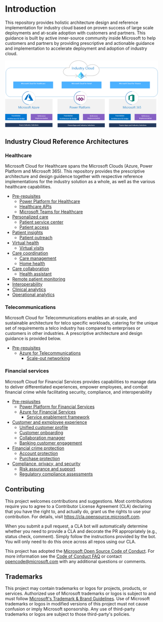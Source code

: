 # Introduction

This repository provides holistic architecture design and reference implementation for industry cloud based on proven success of
large scale deployments and at-scale adoption with customers and partners. This guidance is built by active inner-source community
inside Microsoft to help customers and partners by providing prescriptive and actionable guidance and implementation to accelerate
deployment and adoption of industry cloud.

![Industry Cloud Overview](./docs/industry-cloud.png)

## Industry Cloud Reference Architectures

### Healthcare

Microsoft Cloud for Healthcare spans the Microsoft Clouds (Azure, Power Platform and Microsoft 365). This repository provides the prescriptive architecture and design guidence together with respective reference implementations for the industry solution as a whole, as well as the various healthcare capabilities.

- [Pre-requisites](./healthcare/prereqs.md)
  - [Power Platform for Healthcare](./foundations/powerPlatform)  
  - [Healthcare APIs](./healthcare/solutions/healthcareApis)
  - [Microsoft Teams for Healthcare](./healthcare/solutions/microsoftTeams)
- [Personalized care](./healthcare/solutions/)
  - [Patient service center](./healthcare/solutions/patientServiceCenter)
  - [Patient access](./healthcare/solutions/patientAccess)
- [Patient insights](./healthcare/solutions/)
  - [Patient outreach](./healthcare/solutions/patientOutreach)
- [Virtual health](./healthcare/solutions)
  - [Virtual visits](./healthcare/solutions/virtualVisits)
- [Care coordination](./healthcare/solutions)
  - [Care management](./healthcare/solutions/careMangement)
  - [Home health](./healthcare/solutions/homeHealth)
- [Care collaboration](./healthcare/solutions)
  - [Health assistant](./healthcare/solutions/healthAssistant)
- [Remote patient monitoring](./healthcare/solutions)
- [Interoperability](./healthcare/solutions)
- [Clinical analytics](./healthcare/solutions)
- [Operational analytics](./healthcare/solutions)

### Telecommunications

Microsoft Cloud for Telecommunications enables an at-scale, and sustainable architecture for telco specific workloads, catering for the unique set of requirements a telco industry has compared to enterprises or customers in other industries. A prescriptive architecture and design guidance is provided below.

- [Pre-requisites](./telco/prereqs.md)
  - [Azure for Telecommunications](./telco)
    - [Scale-out networking](./telco/nwScaleOut)

### Financial services

Microsoft Cloud for Financial Services provides capabilities to manage data to deliver differentiated experiences, empower employees, and combat financial crime while facilitating security, compliance, and interoperability

- [Pre-reqiusites](./fsi/prereqs.md)
  - [Power Platform for Financial Services](./foundations/powerPlatform)  
  - [Azure for Financial Services](./fsi/readme.md)
    - [Service enablement framework](./fsi/solutions/serviceEnablement/readme.md)
- [Customer and exmployee experience](./fsi/solutions)
  - [Unified customer profile](./fsi/solutions/unifiedCustomerProfile)
  - [Customer onboarding](./fsi/solutions/customerOnboarding)
  - [Collaboration manager](./fsi/solutions/collaborationManager)
  - [Banking customer engagement](./fsi/solutions/customerEngagement)
- [Financial crime protection](./fsi/solutions)
  - [Account protection](./fsi/solutions/accountProtection)
  - [Purchase protection](./fsi/solutions/purchaseProtection)
- [Compliance, privacy, and security](./fsi/solutions)
  - [Risk assurance and support](./fsi/solutions/riskAssurance)
  - [Regulatory compliance assessments](/.fsi/solutions/complianceAssessments)

## Contributing

This project welcomes contributions and suggestions.  Most contributions require you to agree to a
Contributor License Agreement (CLA) declaring that you have the right to, and actually do, grant us
the rights to use your contribution. For details, visit <https://cla.opensource.microsoft.com>.

When you submit a pull request, a CLA bot will automatically determine whether you need to provide
a CLA and decorate the PR appropriately (e.g., status check, comment). Simply follow the instructions
provided by the bot. You will only need to do this once across all repos using our CLA.

This project has adopted the [Microsoft Open Source Code of Conduct](https://opensource.microsoft.com/codeofconduct/).
For more information see the [Code of Conduct FAQ](https://opensource.microsoft.com/codeofconduct/faq/) or
contact [opencode@microsoft.com](mailto:opencode@microsoft.com) with any additional questions or comments.

## Trademarks

This project may contain trademarks or logos for projects, products, or services. Authorized use of Microsoft
trademarks or logos is subject to and must follow
[Microsoft's Trademark & Brand Guidelines](https://www.microsoft.com/en-us/legal/intellectualproperty/trademarks/usage/general).
Use of Microsoft trademarks or logos in modified versions of this project must not cause confusion or imply Microsoft sponsorship.
Any use of third-party trademarks or logos are subject to those third-party's policies.
